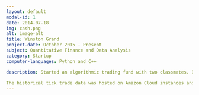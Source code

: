 ```yaml
---
layout: default
modal-id: 1
date: 2014-07-18
img: cash.png
alt: image-alt
title: Winston Grand
project-date: October 2015 - Present
subject: Quantitative Finance and Data Analysis
category: Startup
computer-languages: Python and C++

description: Started an algorithmic trading fund with two classmates. Developed and backtested end-of-day and intraday trading strategies on historical data. Following algorithm development and backtesting, we implemented the strategies in our brokerage account through an automated execution system.

The historical tick trade data was hosted on Amazon Cloud instances and manipulated with Python in conjunction with various data analysis libraries, including Pandas, NumPy and PySwarm. The brokerage account was hosted through Interactive Brokers and interacted with through their C++ API.
---
```

